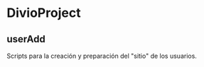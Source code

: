 DivioProject
==============

userAdd
--------------
Scripts para la creación y preparación del "sitio" de los usuarios.
